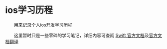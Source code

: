 # ios学习历程
&ensp;&ensp;&ensp;&ensp;用来记录个人ios开发学习历程

&ensp;&ensp;&ensp;&ensp;这里暂时只是一些零碎的学习笔记，详细内容可查阅 [Swift 官方文档](https://docs.swift.org/swift-book/GuidedTour/GuidedTour.html)及[官方文档翻译](http://www.swift51.com/swift5.1/01_welcome_to_swift/01_about_swift.html)

